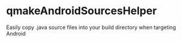 # qmakeAndroidSourcesHelper
Easily copy .java source files into your build directory when targeting Android
